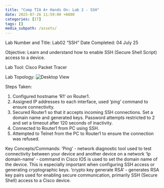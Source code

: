 ```yaml
---
title: "Comp TIA A+ Hands On: Lab 2 - SSH"
date: 2025-07-26 11:59:00 +0800
categories: [IT]
tags: []
media_subpath: /assets/
---
```


Lab Number and Title: Lab02 “SSH”
 Date Completed: 04 July 25
 
 Objective: Learn and understand how to enable SSH (Secure Shell Script) access to a device.
 
 Lab Tool: Cisco Packet Tracer
 
 Lab Topology:
 ![Desktop View](/lab02topology.png)

Steps Taken:
 1. Configured hostname ‘R1’ on Router1. 
 2. Assigned IP addresses to each interface, used ‘ping’ command to ensure connectivity.
 3. Secured Router1 so that it accepts incoming SSH connections. Set a domain name and generated keys. Password attempts restricted to 2 and set a timeout after 120 seconds of inactivity.
 4. Connected to Router1 from PC using SSH.
 5. Attempted to Telnet from the PC to Router1 to ensure the connection was refused.

Key Concepts/Commands:
‘Ping’ - network diagnostic tool used to test connectivity between your device and another device on a network
‘Ip domain-name’ - command in Cisco IOS is used to set the domain name of the device. This is especially important when configuring SSH access or generating cryptographic keys.
‘crypto key generate RSA’ - generates RSA key pairs used for enabling secure communication, primarily SSH (Secure Shell) access to a Cisco device.

